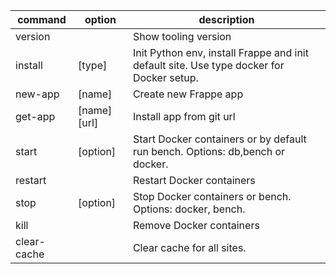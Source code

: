 | command     | option       | description                                                                              |
| ----------- | ------------ | ---------------------------------------------------------------------------------------- |
| version     |              | Show tooling version                                                                     |
| install     | [type]       | Init Python env, install Frappe and init default site. Use type docker for Docker setup. |
| new-app     | [name]       | Create new Frappe app                                                                    |
| get-app     | [name] [url] | Install app from git url                                                                 |
| start       | [option]     | Start Docker containers or by default run bench. Options: db,bench or docker.            |
| restart     |              | Restart Docker containers                                                                |
| stop        | [option]     | Stop Docker containers or bench. Options: docker, bench.                                 |
| kill        |              | Remove Docker containers                                                                 |
| clear-cache |              | Clear cache for all sites.                                                               |

